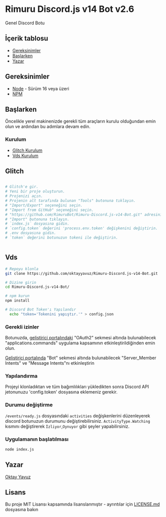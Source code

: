 # Rimuru Discord.js v14 Bot v2.6

Genel Discord Botu


## İçerik tablosu

* [Gereksinimler](#gereksinimler)
* [Başlarken](#başlarken)
* [Yazar](#yazar)



## Gereksinimler

- [Node](https://nodejs.org/en/) - Sürüm 16 veya üzeri
- [NPM](https://www.npmjs.com/)

## Başlarken

Öncelikle yerel makinenizde gerekli tüm araçların kurulu olduğundan emin olun ve ardından bu adımlara devam edin.

### Kurulum

* [Glitch Kurulum](#glitch)
* [Vds Kurulum](#vds)



## Glitch


``` bash

# Glitch'e gir.
# Yeni bir proje oluşturun.
# Projenizi açın.
# Projenin alt tarafında bulunan "Tools" butonuna tıklayın.
# "Import/Export" seçeneğini seçin.
# "Import from GitHub" seçeneğini seçin.
# "https://github.com/RimuruBot/Rimuru-Discord.js-v14-Bot.git" adresini girin.
# "Import" butonuna tıklayın.
# `index.js` dosyasına gidin.
# `config.token` değerini 'process.env.token' değişkenini değiştirin.
# .env dosyasına gidin.
# `token` değerini botunuzun tokeni ile değiştirin.



```


## Vds
``` bash
# Repoyu klonla
git clone https://github.com/oktayyavuz/Rimuru-Discord.js-v14-Bot.git

# Dizine girin
cd Rimuru-Discord.js-v14-Bot/

# npm kurun
npm install

# Discord Bot Token'ı Yapılandır
  echo "token='Tokenini yapıştır.'" > config.json
```

### Gerekli izinler

Botunuzda, [geliştirici portalındaki](https://discord.com/developers/applications/) "OAuth2" sekmesi altında bulunabilecek "applications.commands" uygulama kapsamının etkinleştirildiğinden emin olun.

[Geliştirici portalında](https://discord.com/developers/applications/) "Bot" sekmesi altında bulunabilecek "Server_Member Intents" ve "Message Intents"nı etkinleştirin

### Yapılandırma

Projeyi klonladıktan ve tüm bağımlılıkları yükledikten sonra Discord API jetonunuzu 'config.token' dosyasına eklemeniz gerekir.

### Durumu değiştirme

`/events/ready.js` dosyasındaki `activities` değişkenlerini düzenleyerek discord botunuzun durumunu değiştirebilirsiniz. `ActivityType.Watching` kısmını değiştirerek `İzliyor`,`Oynuyor` gibi şeyler yapabilirsiniz.


### Uygulamanın başlatılması

```bash
node index.js
```


## Yazar

[Oktay Yavuz](https://oktaydev.com.tr/)


## Lisans

Bu proje MIT Lisansı kapsamında lisanslanmıştır - ayrıntılar için [LICENSE.md](LICENSE) dosyasına bakın

